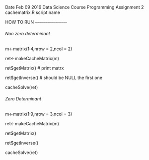 Date Feb 09 2016
Data Science Course
Programming Assignment 2
cachematrix.R script name

HOW TO RUN ----------------
###### Non zero determinant

m<-matrix(1:4,nrow = 2,ncol = 2)

ret<-makeCacheMatrix(m)

ret$getMatrix() # print matrx

ret$getInverse() # should be NULL the first one

cacheSolve(ret)


###### Zero Determinant


m<-matrix(1:9,nrow = 3,ncol = 3) 

ret<-makeCacheMatrix(m)

ret$getMatrix()

ret$getInverse()

cacheSolve(ret)

